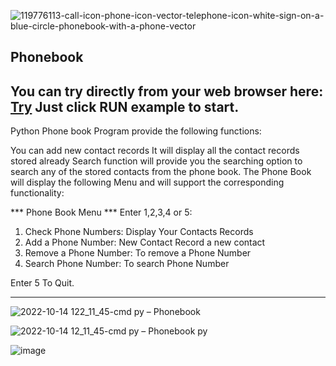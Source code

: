 ![119776113-call-icon-phone-icon-vector-telephone-icon-white-sign-on-a-blue-circle-phonebook-with-a-phone-vector](https://user-images.githubusercontent.com/94692820/195813679-25e660ef-fedb-445d-bdcb-5aefddbc3a36.jpg)


## Phonebook

## You can try directly from your web browser here: <a href="https://replit.com/@x-normalize/Phonebook?v=1Try">Try<a/> Just click RUN example to start.  

Python Phone book Program provide the following functions:

You can add new contact records
It will display all the contact records stored already
Search function will provide you the searching option to search any of the stored contacts from the phone book.
The Phone Book will display the following Menu and will support
the corresponding functionality:


*** Phone Book Menu ***
Enter 1,2,3,4 or 5:

1. Check Phone Numbers:  Display Your Contacts Records
2. Add a Phone Number:   New Contact Record a new contact
3. Remove a Phone Number: To remove a Phone Number
4. Search Phone Number: To search Phone Number 

Enter 5 To Quit.
**********************


![2022-10-14 122_11_45-cmd py – Phonebook](https://user-images.githubusercontent.com/94692820/195810107-23d76fc1-d1e8-4fd2-a453-afe99f478426.jpg)

![2022-10-14 12_11_45-cmd py – Phonebook py](https://user-images.githubusercontent.com/94692820/195810077-20c0afce-8f09-447d-9915-02a84dd2280e.png)

![image](https://user-images.githubusercontent.com/94692820/198318204-20ee9e50-ed94-4d77-baaf-1ce337042e02.png)


